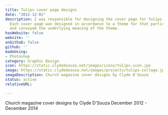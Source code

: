 ```yaml
---
title: Tulips cover page designs
date: "2012-12-01"
description: I was responsible for designing the cover page for Tulips- a church bulletin.
  Each cover page was designed in accordance to a theme for that particular issue
  and conveyed the underlying meaning of the theme.
hasWebsite: false
website: ''
onGithub: false
github: ''
madeUsing:
- Photoshop
category: Graphic Design
icon: https://static.clydedsouza.net/images/icons/tulips-icon.jpe
image: https://static.clydedsouza.net/images/projects/tulips-collage.jpg
imageDescription: Church magazine cover designs by Clyde D'Souza
status: active
relativeURL: 

---
```


Church magazine cover designs by Clyde D'Souza December 2012 - December 2014

